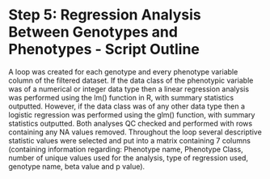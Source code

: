 # Step 5: Regression Analysis Between Genotypes and Phenotypes - Script Outline

A loop was created for each genotype and every phenotype variable column of the filtered dataset. If the data class of the phenotypic variable was of a numerical or integer data type then a linear regression analysis was performed using the lm() function in R, with summary statistics outputted. However, if the data class was of any other data type then a logistic regression was performed using the glm() function, with summary statistics outputted. Both analyses QC checked and performed with rows containing any NA values removed. Throughout the loop several descriptive statistic values were selected and put into a matrix containing 7 columns (containing information regarding: Phenotype name, Phenotype Class, number of unique values used for the analysis, type of regression used, genotype name, beta value and p value). 
